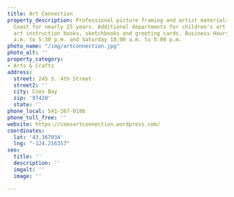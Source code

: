 ```yaml
---
title: Art Connection
property_description: Professional picture framing and artist materials on the Oregon
  Coast for nearly 25 years. Additional departments for children's art supplies and
  art instruction books, sketchbooks and greeting cards. Business Hours are M-F 9:30
  a.m. to 5:30 p.m. and Saturday 10:00 a.m. to 5:00 p.m.
photo_name: "/img/artconnection.jpg"
photo_alt: ''
property_category:
- Arts & Crafts
address:
  street: 245 S. 4th Street
  street2: ''
  city: Coos Bay
  zip: '97420'
  state: ''
phone_local: 541-267-0186
phone_toll_free: ''
website: https://coosartconnection.wordpress.com/
coordinates:
  lat: '43.367034'
  lng: "-124.216357"
seo:
  title: ''
  description: ''
  imgalt: ''
  image: ''

---
```

